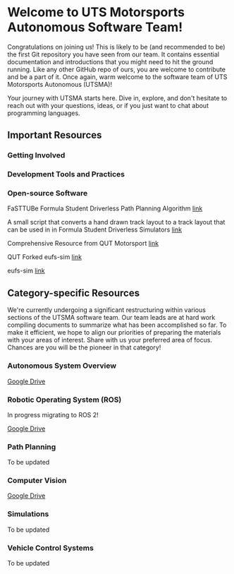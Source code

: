 # Welcome to UTS Motorsports Autonomous Software Team!

Congratulations on joining us! This is likely to be (and recommended to be) the first Git repository you have seen from our team. It contains essential documentation and introductions that you might need to hit the ground running. Like any other GitHub repo of ours, you are welcome to contribute and be a part of it. Once again, warm welcome to the software team of UTS Motorsports Autonomous (UTSMA)!

Your journey with UTSMA starts here. Dive in, explore, and don't hesitate to reach out with your questions, ideas, or if you just want to chat about programming languages. 

## Important Resources

### Getting Involved

### Development Tools and Practices

### Open-source Software
FaSTTUBe Formula Student Driverless Path Planning Algorithm [link](https://github.com/papalotis/ft-fsd-path-planning)

A small script that converts a hand drawn track layout to a track layout that can be used in in Formula Student Driverless Simulators [link](https://github.com/papalotis/drawing-to-fsd-layout)

Comprehensive Resource from QUT Motorsport [link](https://github.com/QUT-Motorsport)

QUT Forked eufs-sim [link](https://github.com/QUT-Motorsport/eufs_sim)

eufs-sim [link](https://gitlab.com/eufs/eufs_sim)

## Category-specific Resources
We're currently undergoing a significant restructuring within various sections of the UTSMA software team. Our team leads are at hard work compiling documents to summarize what has been accomplished so far. To make it efficient, we hope to align our priorities of preparing the materials with your areas of interest. Share with us your preferred area of focus. Chances are you will be the pioneer in that category!

### Autonomous System Overview
[Google Drive](https://drive.google.com/drive/folders/1ksgJ-Ff40Uwp_a53CNsU_4nPnlklQnhM?usp=drive_link)

### Robotic Operating System (ROS)
In progress migrating to ROS 2! 

[Google Drive](https://drive.google.com/drive/folders/1Xom48hRUlfQoVRsp0umaFlYNcggQWsob?usp=drive_link)

### Path Planning

To be updated

### Computer Vision
[Google Drive](https://drive.google.com/drive/folders/1eHo876xr0HqshwWCaD4Fv1u5nRigDS7F?usp=drive_link)

### Simulations

To be updated

### Vehicle Control Systems

To be updated
